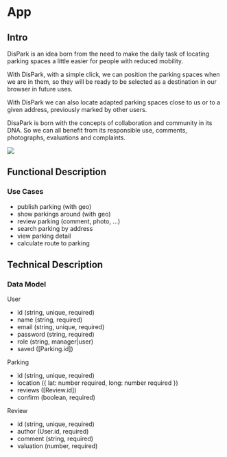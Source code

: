 # App

## Intro

DisPark is an idea born from the need to make the daily task of locating parking spaces a little easier for people with reduced mobility. 

With DisPark, with a simple click, we can position the parking spaces when we are in them, so they will be ready to be selected as a destination in our browser in future uses.

With DisPark we can also locate adapted parking spaces close to us or to a given address, previously marked by other users.

DisaPark is born with the concepts of collaboration and community in its DNA. So we can all benefit from its responsible use, comments, photographs, evaluations and complaints.


![](https://i.giphy.com/media/jQmn1Dkw55R3cjm3eC/giphy.webp)

## Functional Description

### Use Cases

- publish parking (with geo)
- show parkings around (with geo)
- review parking (comment, photo, ...)
- search parking by address
- view parking detail
- calculate route to parking

## Technical Description

### Data Model

User
- id (string, unique, required)
- name (string, required)
- email (string, unique, required)
- password (string, required)
- role (string, manager|user)
- saved ([Parking.id])

Parking
- id (string, unique, required)
- location ({
    lat: number required, 
    long: number required
    })
- reviews ([Review.id])
- confirm (boolean, required)

Review
- id (string, unique, required)
- author (User.id, required)
- comment (string, required)
- valuation (number, required)
